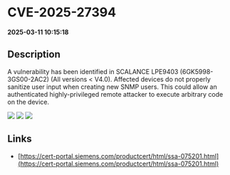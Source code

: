 # CVE-2025-27394

**2025-03-11 10:15:18**

## Description
A vulnerability has been identified in SCALANCE LPE9403 (6GK5998-3GS00-2AC2) (All versions < V4.0). Affected devices do not properly sanitize user input when creating new SNMP users.
This could allow an authenticated highly-privileged remote attacker to execute arbitrary code on the device.

![](https://img.shields.io/static/v1?label=Score&message=8.6&color=red)
![](https://img.shields.io/static/v1?label=Severity&message=HIGH&color=red)
![](https://img.shields.io/static/v1?label=CWE&message=RCE&color=green)

## Links
- [https://cert-portal.siemens.com/productcert/html/ssa-075201.html](https://cert-portal.siemens.com/productcert/html/ssa-075201.html)
